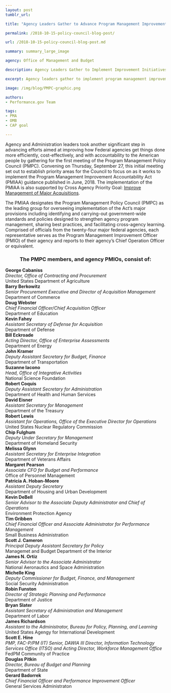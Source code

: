 ```yaml
---
layout: post
tumblr_url:

title: "Agency Leaders Gather to Advance Program Management Improvement Initiatives"

permalink: /2018-10-15-policy-council-blog-post/

url: /2018-10-15-policy-council-blog-post.md

summary: summary_large_image

agency: Office of Management and Budget

description: Agency Leaders Gather to Implement Improvement Initiatives

excerpt: Agency leaders gather to implement program management improvement initiatives.

image: /img/blog/PMPC-graphic.png

authors:
- Performance.gov Team

tags:
- PMA
- OMB
- CAP goal

---
```


Agency and Administration leaders took another significant step in advancing efforts aimed at improving how Federal agencies get things done more efficiently, cost-effectively, and with accountability to the American people by gathering for the first meeting of the Program Management Policy Council (PMPC). Convening on Thursday, September 27, this initial meeting set out to establish priority areas for the Council to focus on as it works to implement the Program Management Improvement Accountability Act (PMIAA) guidance published in June, 2018. The implementation of the PMIAA is also supported by Cross Agency Priority Goal: [Improve Management of Major Acquisitions](https://www.performance.gov/CAP/CAP_goal_11.html).  

The PMIAA designates the Program Management Policy Council (PMPC) as the leading group for overseeing implementation of the Act’s major provisions including identifying and carrying-out government-wide standards and policies designed to strengthen agency program management, sharing best practices, and facilitating cross-agency learning. Comprised of officials from the twenty-four major federal agencies, each representative serves as the Program Management Improvement Officer (PMIO) of their agency and reports to their agency’s Chief Operation Officer or equivalent.

<center><h3>The PMPC members, and agency PMIOs, consist of:</h3></center>
<div class="grid-post">
  <div id="post-white-grid"><b>George Cabaniss</b><br><i>Director, Office of Contracting and Procurement</i><br>United States Department of Agriculture</div>
  <div id="post-white-grid"><b>Barry Berkowitz</b><br><i>Senior Procurement Executive and Director of Acquisition Management</i><br>Department of Commerce</div>
  <div id="post-white-grid"><b>Doug Webster</b><br><i>Chief Financial Officer/Chief Acquisition Officer</i><br>Department of Education</div>
  <div id="post-white-grid"><b>Kevin Fahey</b><br><i>Assistant Secretary of Defense for Acquisition</i><br>Department of Defense</div>
  <div id="post-white-grid"><b>Bill Eckroade</b><br><i>Acting Director, Office of Enterprise Assessments</i><br>Department of Energy</div>
  <div id="post-white-grid"><b>John Kramer</b><br><i>Deputy Assistant Secretary for Budget, Finance</i><br>Department of Transportation</div>
  <div id="post-white-grid"><b>Suzanne Iacono</b><br><i>Head, Office of Integrative Activities</i><br>National Science Foundation</div>
  <div id="post-white-grid"><b>Robert Coquis</b><br><i>Deputy Assistant Secretary for Administration</i><br>Department of Health and Human Services</div>
  <div id="post-white-grid"><b>David Eisner</b><br><i>Assistant Secretary for Management</i><br>Department of the Treasury</div>
  <div id="post-white-grid"><b>Robert Lewis</b><br><i>Assistant for Operations, Office of the Executive Director for Operations</i><br>United States Nuclear Regulatory Commission</div>
  <div id="post-white-grid"><b>Chip Fulghum</b><br><i>Deputy Under Secretary for Management</i><br>Department of Homeland Security</div>
  <div id="post-white-grid"><b>Melissa Glynn</b><br><i>Assistant Secretary for Enterprise Integration</i><br>Department of Veterans Affairs</div>
  <div id="post-white-grid"><b>Margaret Pearson</b><br><i>Associate CFO for Budget and Performance</i><br>Office of Personnel Management</div>
  <div id="post-white-grid"><b>Patricia A. Hoban-Moore</b><br><i>Assistant Deputy Secretary</i><br>Department of Housing and Urban Development</div>
  <div id="post-white-grid"><b>Kevin DeBell</b><br><i>Senior Advisor to the Associate Deputy Administrator and Chief of Operations</i><br>Environment Protection Agency</div>
  <div id="post-white-grid"><b>Tim Gribben</b><br><i>Chief Financial Officer and Associate Administrator for Performance Management</i><br>Small Business Administration</div>
  <div id="post-white-grid"><b>Scott J. Cameron</b><br><i>Principal Deputy Assistant Secretary for Policy</i><br>Managemet and Budget Department of the Interior</div>
   <div id="post-white-grid"><b>James N. Ortiz</b><br><i>Senior Advisor to the Associate Administrator</i><br>National Aeronautics and Space Administration</div>
   <div id="post-white-grid"><b>Michelle King</b><br><i>Deputy Commissioner for Budget, Finance, and Management</i><br>Social Security Administration</div>
   <div id="post-white-grid"><b>Robin Funston</b><br><i>Director of Strategic Planning and Performance</i><br>Department of Justice</div>
  <div id="post-white-grid"><b>Bryan Slater</b><br><i>Assistant Secretary of Administration and Management</i><br>Department of Labor</div>
  <div id="post-white-grid"><b>James Richardson</b><br><i>Assistant to the Administrator, Bureau for Policy, Planning, and Learning</i><br>United States Agengy for International Development</div>
  <div id="post-white-grid"><b>Scott E. Hine</b><br><i>PMP, FAC-P/PM (IT) Senior, DAWIA III Director, Information Technology Services Office (ITSO) and Acting Director, Workforce Management Office</i><br>FedPM Community of Practice</div>
  <div id="post-white-grid"><b>Douglas Pitkin</b><br><i>Director, Bureau of Budget and Planning</i><br>Department of State</div>
  <div id="post-white-grid"><b>Gerard Badorrek</b><br><i>Chief Financial Officer and Performance Improvement Officer</i><br>General Services Administraton</div>
</div>
